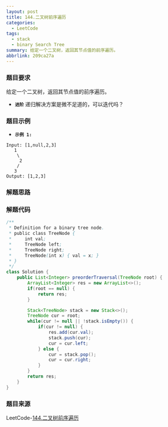 ```yaml
---
layout: post
title: 144.二叉树前序遍历
categories:
  - LeetCode
tags:
  - stack
  - binary Search Tree
summary: 给定一个二叉树，返回其节点值的前序遍历。
abbrlink: 209ca27a
---
```


### 题目要求
给定一个二叉树，返回其节点值的前序遍历。

- **`进阶`** 
递归解决方案是微不足道的，可以迭代吗？

### 题目示例
- **`示例 1:`** 
```
Input: [1,null,2,3]
   1
    \
     2
    /
   3
Output: [1,2,3]
```


### 解题思路



### 解题代码
```java
/**
 * Definition for a binary tree node.
 * public class TreeNode {
 *     int val;
 *     TreeNode left;
 *     TreeNode right;
 *     TreeNode(int x) { val = x; }
 * }
 */
class Solution {
    public List<Integer> preorderTraversal(TreeNode root) {
        ArrayList<Integer> res = new ArrayList<>();
        if(root == null) {
            return res;
        } 

        Stack<TreeNode> stack = new Stack<>();
        TreeNode cur = root;
        while(cur != null || !stack.isEmpty()) {
            if(cur != null) {
                res.add(cur.val);
                stack.push(cur);
                cur = cur.left;
            } else {
                cur = stack.pop();
                cur = cur.right;
            }
        }
        return res;
    }
}
```

### 题目来源
LeetCode-[144.二叉树前序遍历](https://leetcode-cn.com/problems/binary-tree-preorder-traversal/)
